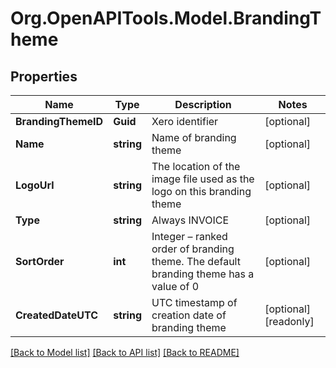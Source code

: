 # Org.OpenAPITools.Model.BrandingTheme

## Properties

Name | Type | Description | Notes
------------ | ------------- | ------------- | -------------
**BrandingThemeID** | **Guid** | Xero identifier | [optional] 
**Name** | **string** | Name of branding theme | [optional] 
**LogoUrl** | **string** | The location of the image file used as the logo on this branding theme | [optional] 
**Type** | **string** | Always INVOICE | [optional] 
**SortOrder** | **int** | Integer – ranked order of branding theme. The default branding theme has a value of 0 | [optional] 
**CreatedDateUTC** | **string** | UTC timestamp of creation date of branding theme | [optional] [readonly] 

[[Back to Model list]](../README.md#documentation-for-models) [[Back to API list]](../README.md#documentation-for-api-endpoints) [[Back to README]](../README.md)

